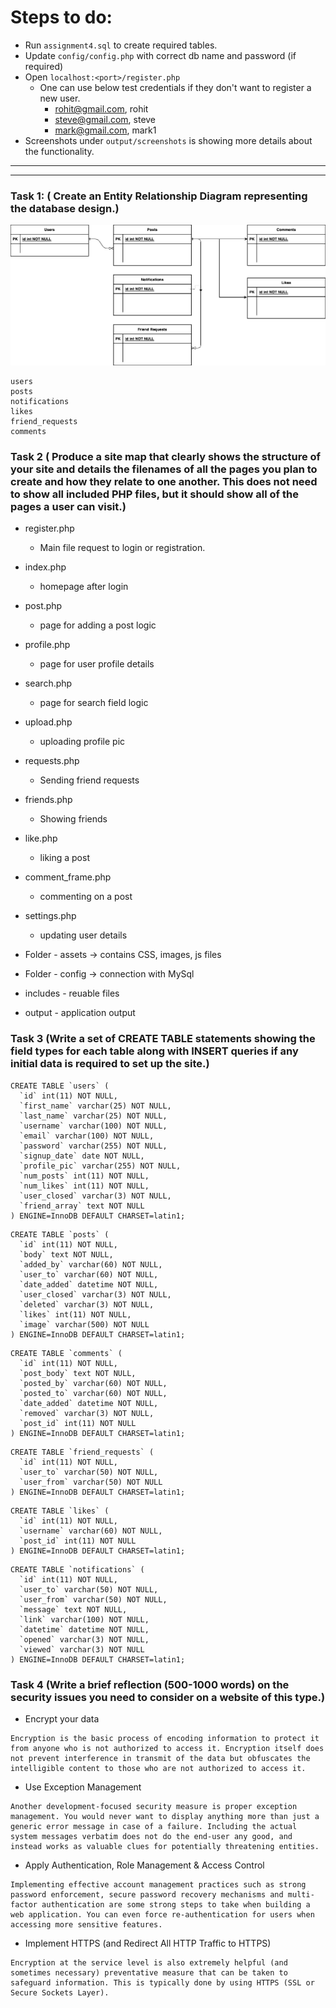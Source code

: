 
# Steps to do:

- Run `assignment4.sql` to create required tables.
- Update `config/config.php` with correct db name and password (if required)
- Open `localhost:<port>/register.php`
  - One can use below test credentials if they don't want to register a new user.
    - rohit@gmail.com, rohit
    - steve@gmail.com, steve
    - mark@gmail.com, mark1
- Screenshots under `output/screenshots` is showing more details about the functionality.

-----
-----

### Task 1: ( Create an Entity Relationship Diagram representing the database design.)

![alt text](./output/screenshots/assignment4-ERD.png)

```
users
posts
notifications
likes
friend_requests
comments
```

### Task 2 ( Produce a site map that clearly shows the structure of your site and details the filenames of all the pages you plan to create and how they relate to one another. This does not need to show all included PHP files, but it should show all of the pages a user can visit.)

- register.php
  - Main file request to login or registration.
- index.php
  - homepage after login
- post.php
  - page for adding a post logic
- profile.php
  - page for user profile details
- search.php
  - page for search field logic
- upload.php
  - uploading profile pic
- requests.php
  - Sending friend requests
- friends.php
  - Showing friends
- like.php
  - liking a post
- comment_frame.php
  - commenting on a post
- settings.php
  - updating user details

- Folder - assets -> contains CSS, images, js files
- Folder - config -> connection with MySql
- includes - reuable files
- output - application output

### Task 3 (Write a set of CREATE TABLE statements showing the field types for each table along with INSERT queries if any initial data is required to set up the site.)

```
CREATE TABLE `users` (
  `id` int(11) NOT NULL,
  `first_name` varchar(25) NOT NULL,
  `last_name` varchar(25) NOT NULL,
  `username` varchar(100) NOT NULL,
  `email` varchar(100) NOT NULL,
  `password` varchar(255) NOT NULL,
  `signup_date` date NOT NULL,
  `profile_pic` varchar(255) NOT NULL,
  `num_posts` int(11) NOT NULL,
  `num_likes` int(11) NOT NULL,
  `user_closed` varchar(3) NOT NULL,
  `friend_array` text NOT NULL
) ENGINE=InnoDB DEFAULT CHARSET=latin1;
```

```
CREATE TABLE `posts` (
  `id` int(11) NOT NULL,
  `body` text NOT NULL,
  `added_by` varchar(60) NOT NULL,
  `user_to` varchar(60) NOT NULL,
  `date_added` datetime NOT NULL,
  `user_closed` varchar(3) NOT NULL,
  `deleted` varchar(3) NOT NULL,
  `likes` int(11) NOT NULL,
  `image` varchar(500) NOT NULL
) ENGINE=InnoDB DEFAULT CHARSET=latin1;
```

```
CREATE TABLE `comments` (
  `id` int(11) NOT NULL,
  `post_body` text NOT NULL,
  `posted_by` varchar(60) NOT NULL,
  `posted_to` varchar(60) NOT NULL,
  `date_added` datetime NOT NULL,
  `removed` varchar(3) NOT NULL,
  `post_id` int(11) NOT NULL
) ENGINE=InnoDB DEFAULT CHARSET=latin1;
```

```
CREATE TABLE `friend_requests` (
  `id` int(11) NOT NULL,
  `user_to` varchar(50) NOT NULL,
  `user_from` varchar(50) NOT NULL
) ENGINE=InnoDB DEFAULT CHARSET=latin1;
```

```
CREATE TABLE `likes` (
  `id` int(11) NOT NULL,
  `username` varchar(60) NOT NULL,
  `post_id` int(11) NOT NULL
) ENGINE=InnoDB DEFAULT CHARSET=latin1;
```

```
CREATE TABLE `notifications` (
  `id` int(11) NOT NULL,
  `user_to` varchar(50) NOT NULL,
  `user_from` varchar(50) NOT NULL,
  `message` text NOT NULL,
  `link` varchar(100) NOT NULL,
  `datetime` datetime NOT NULL,
  `opened` varchar(3) NOT NULL,
  `viewed` varchar(3) NOT NULL
) ENGINE=InnoDB DEFAULT CHARSET=latin1;
```

### Task 4 (Write a brief reflection (500-1000 words) on the security issues you need to consider on a website of this type.)

- Encrypt your data
```
Encryption is the basic process of encoding information to protect it from anyone who is not authorized to access it. Encryption itself does not prevent interference in transmit of the data but obfuscates the intelligible content to those who are not authorized to access it.
```

- Use Exception Management
```
Another development-focused security measure is proper exception management. You would never want to display anything more than just a generic error message in case of a failure. Including the actual system messages verbatim does not do the end-user any good, and instead works as valuable clues for potentially threatening entities. 
```

- Apply Authentication, Role Management & Access Control
```
Implementing effective account management practices such as strong password enforcement, secure password recovery mechanisms and multi-factor authentication are some strong steps to take when building a web application. You can even force re-authentication for users when accessing more sensitive features.
```

- Implement HTTPS (and Redirect All HTTP Traffic to HTTPS)
```
Encryption at the service level is also extremely helpful (and sometimes necessary) preventative measure that can be taken to safeguard information. This is typically done by using HTTPS (SSL or Secure Sockets Layer).
```
